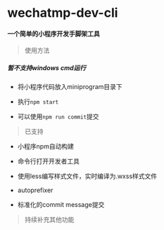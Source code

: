 # wechatmp-dev-cli

#### 一个简单的小程序开发手脚架工具

> 使用方法

##### 暂不支持windows cmd运行

+ 将小程序代码放入miniprogram目录下
+ 执行`npm start`

+ 可以使用`npm run commit`提交

> 已支持

- 小程序npm自动构建

- 命令行打开开发者工具

- 使用less编写样式文件，实时编译为.wxss样式文件

- autoprefixer

- 标准化的commit message提交


> 持续补充其他功能
